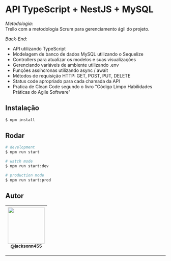 API TypeScript + NestJS + MySQL
===============================================

*Metodologia:* <br>
Trello com a metodologia Scrum para gerenciamento ágil do projeto. <br>

*Back-End:* <br>
- API utilizando TypeScript <br>
- Modelagem de banco de dados MySQL utilizando o Sequelize
- Controllers para atualizar os modelos e suas visualizações <br>
- Gerenciando variáveis de ambiente utilizando .env <br>
- Funções assíncronas utilizando async / await <br>
- Métodos de requisição HTTP: GET, POST, PUT, DELETE
- Status code apropriado para cada chamada da API <br>
- Pratica de Clean Code segundo o livro "Código Limpo Habilidades Práticas do Agile Software" <br>

## Instalação

```bash
$ npm install
```

## Rodar

```bash
# development
$ npm run start

# watch mode
$ npm run start:dev

# production mode
$ npm run start:prod
```

## Autor
 | [<img src="https://avatars1.githubusercontent.com/u/46221221?s=460&u=0d161e390cdad66e925f3d52cece6c3e65a23eb2&v=4" width=115><br><sub>@jacksonn455</sub>](https://github.com/jacksonn455) |
  | :---: |

--------------------
